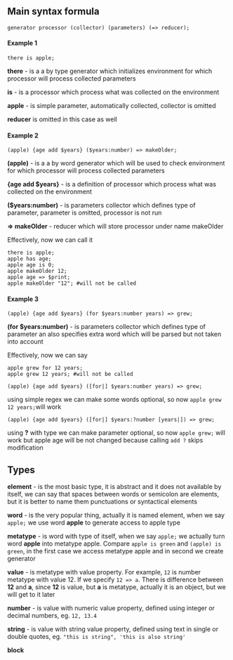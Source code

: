 ## Main syntax formula

 ```generator processor (collector) (parameters) (=> reducer);```

#### Example 1

 ```there is apple;```

 **there** - is a a by type generator which initializes environment for which processor will process collected parameters
 
 **is**  - is a processor which process what was collected on the environment
 
 **apple** - is simple parameter, automatically collected, collector is omitted
 
 **reducer** is omitted in this case as well

#### Example 2

```(apple) {age add $years} ($years:number) => makeOlder;```

 **(apple)** - is a a by word generator which will be used to check environment for which processor will process collected parameters
 
 **{age add $years}**  - is a definition of processor which process what was collected on the environment
 
 **($years:number)** - is parameters collector which defines type of parameter, parameter is omitted, processor is not run
 
 **=> makeOlder** -  reducer which will store processor under name makeOlder

 Effectively, now we can call it

 ```
 there is apple;
 apple has age;
 apple age is 0;
 apple makeOlder 12;
 apple age => $print;
 apple makeOlder "12"; #will not be called
 ```

#### Example 3

 ```(apple) {age add $years} (for $years:number years) => grew;```

 **(for $years:number)** - is parameters collector which defines type of parameter an also specifies extra word which will be parsed but not taken into account

 Effectively, now we can say

 ```
 apple grew for 12 years;
 apple grew 12 years; #will not be called
 ```

 ```(apple) {age add $years} ([for|] $years:number years) => grew;```

 using simple regex we can make some words optional, so now
 `apple grew 12 years;`will work

```(apple) {age add $years} ([for|] $years:?number [years|]) => grew;```

 using **?** with type we can make parameter optional, so now `apple grew;` will work but apple age will be not changed because calling ```add ?``` skips modification




## Types

 **element** - is the most basic type, it is abstract and it does not available by itself, we can say that spaces between words or semicolon are elements, but it is better to name them punctuations or syntactical elements
 
 **word** - is the very popular thing, actually it is named element, when we say `apple;` we use word **apple** to generate access to apple type
 
 **metatype** - is word with type of itself, when we say `apple;` we actually turn word **apple** into metatype apple. 
 Compare `apple is green` and `(apple) is green`, in the first case we access metatype apple and in second we create generator
 
 **value** - is metatype with value property. For example, `12` is number metatype with value 12. If we specify `12 => a`. There is difference between **12** and **a**, since **12** is value, but **a** is metatype, actually it is an object, but we will get to it later
 
 **number** - is value with numeric value property, defined using integer or decimal numbers, eg. `12, 13.4`

 **string** - is value with string value property, defined using text in single or double quotes, eg. `"this is string", 'this is also string'`
 
 **block**
 
 
 
 
 
 
 
 
 
 
 
 
